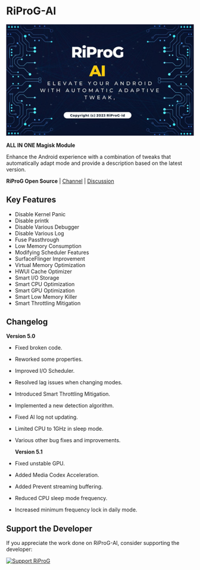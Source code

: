 # RiProG-AI

![RiProG-AI Banner](https://raw.githubusercontent.com/RiProG-id/RiProG-AI/main/banner.jpg)

**ALL IN ONE Magisk Module**

Enhance the Android experience with a combination of tweaks that automatically adapt mode and provide a description based on the latest version.

**RiProG Open Source** | [Channel](https://t.me/RiOpSo) | [Discussion](https://t.me/RiOpSoDisc)

## Key Features

- Disable Kernel Panic
- Disable printk
- Disable Various Debugger
- Disable Various Log
- Fuse Passthrough
- Low Memory Consumption
- Modifying Scheduler Features
- SurfaceFlinger Improvement
- Virtual Memory Optimization
- HWUI Cache Optimizer
- Smart I/O Storage
- Smart CPU Optimization
- Smart GPU Optimization
- Smart Low Memory Killer
- Smart Throttling Mitigation

## Changelog

**Version 5.0**

- Fixed broken code.
- Reworked some properties.
- Improved I/O Scheduler.
- Resolved lag issues when changing modes.
- Introduced Smart Throttling Mitigation.
- Implemented a new detection algorithm.
- Fixed AI log not updating.
- Limited CPU to 1GHz in sleep mode.
- Various other bug fixes and improvements.

  **Version 5.1**

- Fixed unstable GPU.
- Added Media Codex Acceleration.
- Added Prevent streaming buffering.
- Reduced CPU sleep mode frequency.
- Increased minimum frequency lock in daily mode.

## Support the Developer

If you appreciate the work done on RiProG-AI, consider supporting the developer:

[![Support RiProG](https://img.shields.io/badge/Support%20Dev-Saweria-brightgreen)](https://saweria.co/RiProG)
